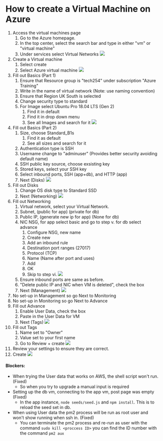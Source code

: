 # How to create a Virtual Machine on Azure


1. Access the virtual machines page  
   1. Go to the Azure homepage.  
   2. In the top center, select the search bar and type in either "vm" or "virtual machine"
   3. Under services select Virtual Networks
![](images/azure-vm-1.png)
2. Create a Virtual machine
   1. Select create
   2. Select Azure virtual machine
![](images/azure-vm-2.png)
3. Fill out Basics (Part 1)
   1. Ensure that Resource group is "tech254" under subscription "Azure Training"
   2. Write in the name of virtual network (Note: use naming convention) 
   3. Ensure that Region UK South is selected
   4. Change security type to standard
   5. For Image select Ubuntu Pro 18.04 LTS (Gen 2)
      1. Find it in default
      2. Find it in drop down menu
      3. See all Images and search for it
![](images/azure-vm-3.png)
4. Fill out Basics (Part 2)
   1. Size, choose Standard_B1s
      1. Find it as default
      2. See all sizes and search for it
   2. Authentication type is SSH
   3. Username change to "adminuser" (Provides better security avoiding default name)
   4. SSH public key source, choose exsisting key
   5. Stored keys, select your SSH key
   6. Select inbound ports, SSH (app+db), and HTTP (app)
   7. Next (Disks)
![](images/azure-vm-4.png)
5. Fill out Disks
   1. Change OS disk type to Standard SSD
   2. Next (Networking)
![](images/azure-vm-5.png)
6. Fill out Networking
   1. Virtual network, select your Virtual Network.
   2. Subnet, (public for app) (private for db)
   3. Public IP, (generate new ip for app) (None for db)
   4. NIC NSG, for app select basic and go to step v. for db select advance
      1. Configure NSG, new name
      2. Create new
      3. Add an inbound rule
      4. Destination port ranges (27017)
      5. Protocol (TCP)
      6. Name (Name after port and uses)
      7. Add
      8. OK
      9. Skip to step vi.
![](images/azure-vm-10.png)
   5. Ensure inbound ports are same as before.
   6. "Delete public IP and NIC when VM is deleted", check the box
   7. Next (Management)
![](images/azure-vm-6.png)
7. No set-up in Management so go Next to Monitoring
8. No set-up in Monitoring so go Next to Advance
9. Fill out Advance
   1. Enable User Data, check the box
   2. Paste in the User Data for VM
   3. Next (Tags)
![](images/azure-vm-7.png)
10. Fill out Tags
    1. Name set to "Owner"
    2. Value set to your first name
    3. Go to Review + create
    ![](images/azure-vm-8.png)
11. Review your settings to ensure they are correct.
12. Create
![](images/azure-vm-9.png)



#### Blockers:
- When trying the User data that works on AWS, the shell script won't run. (Fixed)
  - So when you try to upgrade a manual input is required 
- Setting up the db vm, connecting to the app vm, post page was empty (Fixed)
    - In the app instance, `node seeds/seed.js` and `npm install`. This is to reload the seed set in db.
- When using User data the pm2 process will be run as root user and won't show running when ssh in. (Fixed)
  - You can terminate the pm2 process and re-run as user with the command `sudo kill <proccess ID>` you can find the ID number with the command `pm2 aux`
